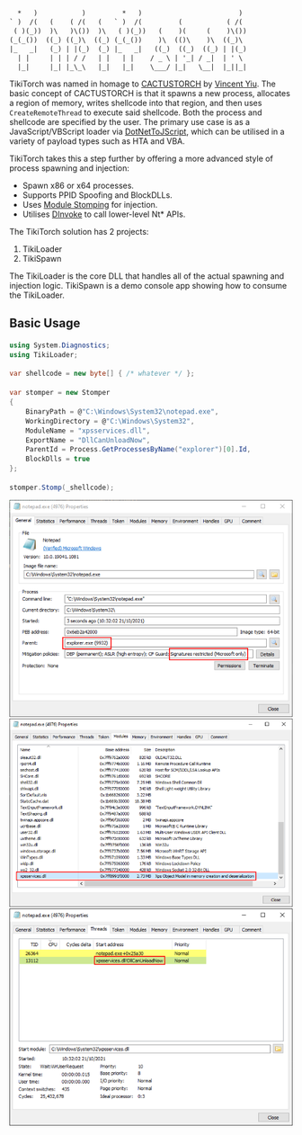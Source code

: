 ```
  *   )           )         *   )                        )  
` )  /(   (    ( /(   (   ` )  /(         (           ( /(  
 ( )(_))  )\   )\())  )\   ( )(_))   (    )(     (    )\()) 
(_(_())  ((_) ((_)\  ((_) (_(_())    )\  (()\    )\  ((_)\  
|_   _|   (_) | |(_)  (_) |_   _|   ((_)  ((_)  ((_) | |(_) 
  | |     | | | / /   | |   | |    / _ \ | '_| / _|  | ' \  
  |_|     |_| |_\_\   |_|   |_|    \___/ |_|   \__|  |_||_| 
```

TikiTorch was named in homage to [CACTUSTORCH](https://github.com/vysecurity/CACTUSTORCH) by [Vincent Yiu](https://twitter.com/vysecurity).  The basic concept of CACTUSTORCH is that it spawns a new process, allocates a region of memory, writes shellcode into that region, and then uses `CreateRemoteThread` to execute said shellcode.  Both the process and shellcode are specified by the user.  The primary use case is as a JavaScript/VBScript loader via [DotNetToJScript](https://github.com/tyranid/DotNetToJScript), which can be utilised in a variety of payload types such as HTA and VBA.

TikiTorch takes this a step further by offering a more advanced style of process spawning and injection:

- Spawn x86 or x64 processes.
- Supports PPID Spoofing and BlockDLLs.
- Uses [Module Stomping](https://offensivedefence.co.uk/posts/module-stomping/) for injection.
- Utilises [DInvoke](https://github.com/TheWover/DInvoke) to call lower-level Nt* APIs.

The TikiTorch solution has 2 projects:
1. TikiLoader
2. TikiSpawn

The TikiLoader is the core DLL that handles all of the actual spawning and injection logic.  TikiSpawn is a demo console app showing how to consume the TikiLoader.

## Basic Usage

```c#
using System.Diagnostics;
using TikiLoader;

var shellcode = new byte[] { /* whatever */ };

var stomper = new Stomper
{
    BinaryPath = @"C:\Windows\System32\notepad.exe",
    WorkingDirectory = @"C:\Windows\System32",
    ModuleName = "xpsservices.dll",
    ExportName = "DllCanUnloadNow",
    ParentId = Process.GetProcessesByName("explorer")[0].Id,
    BlockDlls = true
};
            
stomper.Stomp(_shellcode);
```

![](notepad.png)
![](modules.png)
![](thread.png)